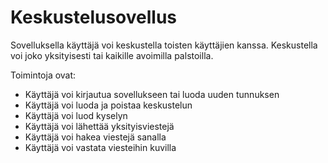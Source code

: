# Keskustelusovellus
Sovelluksella käyttäjä voi keskustella toisten käyttäjien kanssa. Keskustella voi joko yksityisesti tai kaikille avoimilla palstoilla.

Toimintoja ovat:
- Käyttäjä voi kirjautua sovellukseen tai luoda uuden tunnuksen
- Käyttäjä voi luoda ja poistaa keskustelun
- Käyttäjä voi luod kyselyn
- Käyttäjä voi lähettää yksityisviestejä
- Käyttäjä voi hakea viestejä sanalla
- Käyttäjä voi vastata viesteihin kuvilla
